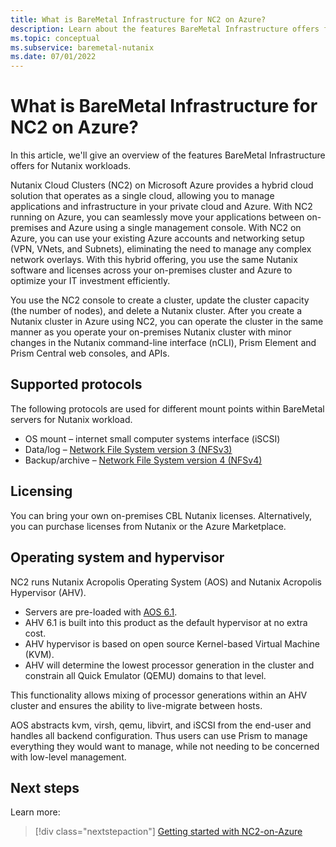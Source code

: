 ```yaml
---
title: What is BareMetal Infrastructure for NC2 on Azure?
description: Learn about the features BareMetal Infrastructure offers for NC2 workloads. 
ms.topic: conceptual
ms.subservice: baremetal-nutanix
ms.date: 07/01/2022
---
```


# What is BareMetal Infrastructure for NC2 on Azure?

In this article, we'll give an overview of the features BareMetal Infrastructure offers for Nutanix workloads.

Nutanix Cloud Clusters (NC2) on Microsoft Azure provides a hybrid cloud solution that operates as a single cloud, allowing you to manage applications and infrastructure in your private cloud and Azure. With NC2 running on Azure, you can seamlessly move your applications between on-premises and Azure using a single management console. With NC2 on Azure, you can use your existing Azure accounts and networking setup (VPN, VNets, and Subnets), eliminating the need to manage any complex network overlays. With this hybrid offering, you use the same Nutanix software and licenses across your on-premises cluster and Azure to optimize your IT investment efficiently.

You use the NC2 console to create a cluster, update the cluster capacity (the number of nodes), and delete a Nutanix cluster. After you create a Nutanix cluster in Azure using NC2, you can operate the cluster in the same manner as you operate your on-premises Nutanix cluster with minor changes in the Nutanix command-line interface (nCLI), Prism Element and Prism Central web consoles, and APIs.  

## Supported protocols

The following protocols are used for different mount points within BareMetal servers for Nutanix workload.

- OS mount – internet small computer systems interface (iSCSI)
- Data/log – [Network File System version 3 (NFSv3)](/windows-server/storage/nfs/nfs-overview#nfs-version-3-continuous-availability)
- Backup/archive – [Network File System version 4 (NFSv4)](/windows-server/storage/nfs/nfs-overview#nfs-version-41)

## Licensing

You can bring your own on-premises CBL Nutanix licenses. Alternatively, you can purchase licenses from Nutanix or the Azure Marketplace.

## Operating system and hypervisor

NC2 runs Nutanix Acropolis Operating System (AOS) and Nutanix Acropolis Hypervisor (AHV).

- Servers are pre-loaded with [AOS 6.1](https://www.nutanixbible.com/4-book-of-aos.html).
- AHV 6.1 is built into this product as the default hypervisor at no extra cost.
- AHV hypervisor is based on open source Kernel-based Virtual Machine (KVM).
- AHV will determine the lowest processor generation in the cluster and constrain all Quick Emulator (QEMU) domains to that level.

This functionality allows mixing of processor generations within an AHV cluster and ensures the ability to live-migrate between hosts.

AOS abstracts kvm, virsh, qemu, libvirt, and iSCSI from the end-user and handles all backend configuration.
Thus users can use Prism to manage everything they would want to manage, while not needing to be concerned with low-level management.

## Next steps

Learn more:

> [!div class="nextstepaction"]
> [Getting started with NC2-on-Azure](getting-started.md)
